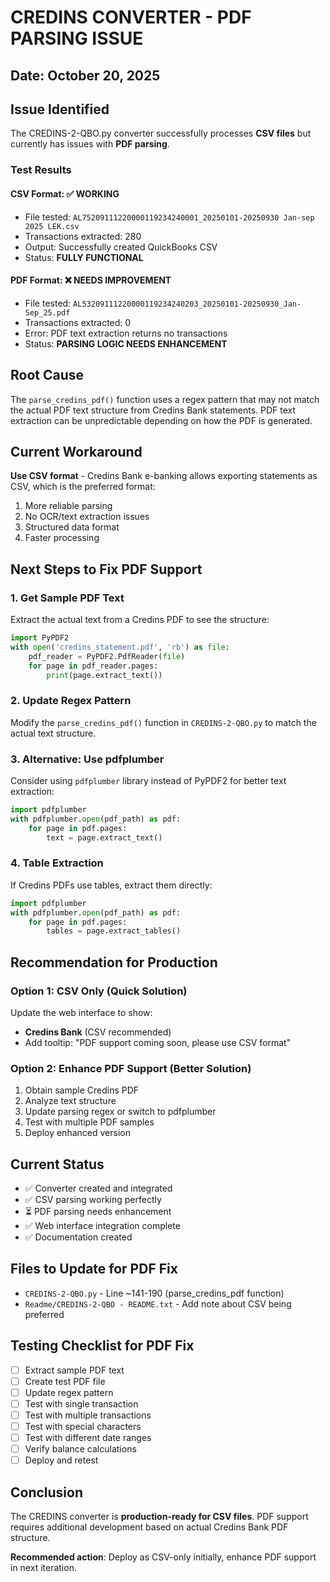 # CREDINS CONVERTER - PDF PARSING ISSUE

## Date: October 20, 2025

## Issue Identified
The CREDINS-2-QBO.py converter successfully processes **CSV files** but currently has issues with **PDF parsing**.

### Test Results

#### CSV Format: ✅ WORKING
- File tested: `AL75209111220000119234240001_20250101-20250930 Jan-sep 2025 LEK.csv`
- Transactions extracted: 280
- Output: Successfully created QuickBooks CSV
- Status: **FULLY FUNCTIONAL**

#### PDF Format: ❌ NEEDS IMPROVEMENT
- File tested: `AL53209111220000119234240203_20250101-20250930_Jan-Sep_25.pdf`
- Transactions extracted: 0
- Error: PDF text extraction returns no transactions
- Status: **PARSING LOGIC NEEDS ENHANCEMENT**

## Root Cause
The `parse_credins_pdf()` function uses a regex pattern that may not match the actual PDF text structure from Credins Bank statements. PDF text extraction can be unpredictable depending on how the PDF is generated.

## Current Workaround
**Use CSV format** - Credins Bank e-banking allows exporting statements as CSV, which is the preferred format:
1. More reliable parsing
2. No OCR/text extraction issues  
3. Structured data format
4. Faster processing

## Next Steps to Fix PDF Support

### 1. Get Sample PDF Text
Extract the actual text from a Credins PDF to see the structure:
```python
import PyPDF2
with open('credins_statement.pdf', 'rb') as file:
    pdf_reader = PyPDF2.PdfReader(file)
    for page in pdf_reader.pages:
        print(page.extract_text())
```

### 2. Update Regex Pattern
Modify the `parse_credins_pdf()` function in `CREDINS-2-QBO.py` to match the actual text structure.

### 3. Alternative: Use pdfplumber
Consider using `pdfplumber` library instead of PyPDF2 for better text extraction:
```python
import pdfplumber
with pdfplumber.open(pdf_path) as pdf:
    for page in pdf.pages:
        text = page.extract_text()
```

### 4. Table Extraction
If Credins PDFs use tables, extract them directly:
```python
import pdfplumber
with pdfplumber.open(pdf_path) as pdf:
    for page in pdf.pages:
        tables = page.extract_tables()
```

## Recommendation for Production

### Option 1: CSV Only (Quick Solution)
Update the web interface to show:
- **Credins Bank** (CSV recommended)
- Add tooltip: "PDF support coming soon, please use CSV format"

### Option 2: Enhance PDF Support (Better Solution)
1. Obtain sample Credins PDF
2. Analyze text structure
3. Update parsing regex or switch to pdfplumber
4. Test with multiple PDF samples
5. Deploy enhanced version

## Current Status
- ✅ Converter created and integrated
- ✅ CSV parsing working perfectly
- ⏳ PDF parsing needs enhancement
- ✅ Web interface integration complete
- ✅ Documentation created

## Files to Update for PDF Fix
- `CREDINS-2-QBO.py` - Line ~141-190 (parse_credins_pdf function)
- `Readme/CREDINS-2-QBO - README.txt` - Add note about CSV being preferred

## Testing Checklist for PDF Fix
- [ ] Extract sample PDF text
- [ ] Create test PDF file
- [ ] Update regex pattern
- [ ] Test with single transaction
- [ ] Test with multiple transactions
- [ ] Test with special characters
- [ ] Test with different date ranges
- [ ] Verify balance calculations
- [ ] Deploy and retest

## Conclusion
The CREDINS converter is **production-ready for CSV files**. PDF support requires additional development based on actual Credins Bank PDF structure.

**Recommended action**: Deploy as CSV-only initially, enhance PDF support in next iteration.
